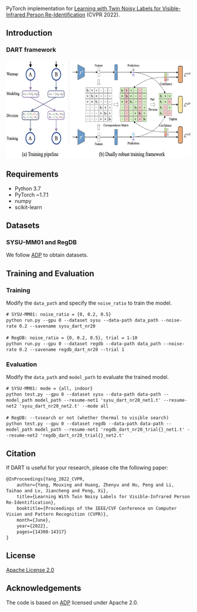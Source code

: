 
PyTorch implementation for [Learning with Twin Noisy Labels for Visible-Infrared Person Re-Identification](https://openaccess.thecvf.com/content/CVPR2022/papers/Yang_Learning_With_Twin_Noisy_Labels_for_Visible-Infrared_Person_Re-Identification_CVPR_2022_paper.pdf) (CVPR 2022).


## Introduction

### DART framework
<img src="https://github.com/XLearning-SCU/2022-CVPR-DART/blob/main/figs/framework.png"  width="760" height="268" />

## Requirements

- Python 3.7
- PyTorch ~1.7.1
- numpy
- scikit-learn
## Datasets

### SYSU-MM01 and RegDB
We follow [ADP](https://github.com/mangye16/Cross-Modal-Re-ID-baseline/tree/master/ICCV21_CAJ) to obtain datasets.

## Training and Evaluation

### Training

Modify the ```data_path``` and  specify the ```noise_ratio``` to train the model.

```train
# SYSU-MM01: noise_ratio = {0, 0.2, 0.5}
python run.py --gpu 0 --dataset sysu --data-path data_path --noise-rate 0.2 --savename sysu_dart_nr20 

# RegDB: noise_ratio = {0, 0.2, 0.5}, trial = 1-10
python run.py --gpu 0 --dataset regdb --data-path data_path --noise-rate 0.2 --savename regdb_dart_nr20 --trial 1
```
### Evaluation

Modify the  ```data_path``` and ```model_path``` to evaluate the trained model. 

```
# SYSU-MM01: mode = {all, indoor}
python test.py --gpu 0 --dataset sysu --data-path data-path --model_path model_path --resume-net1 'sysu_dart_nr20_net1.t' --resume-net2 'sysu_dart_nr20_net2.t' --mode all

# RegDB: --tvsearch or not (whether thermal to visible search)
python test.py --gpu 0 --dataset regdb --data-path data-path --model_path model_path --resume-net1 'regdb_dart_nr20_trial{}_net1.t' --resume-net2 'regdb_dart_nr20_trial{}_net2.t'
```


## Citation

If DART is useful for your research, please cite the following paper:
```
@InProceedings{Yang_2022_CVPR,
    author={Yang, Mouxing and Huang, Zhenyu and Hu, Peng and Li, Taihao and Lv, Jiancheng and Peng, Xi},
    title={Learning With Twin Noisy Labels for Visible-Infrared Person Re-Identification},
    booktitle={Proceedings of the IEEE/CVF Conference on Computer Vision and Pattern Recognition (CVPR)},
    month={June},
    year={2022},
    pages={14308-14317}
}
```

## License

[Apache License 2.0](http://www.apache.org/licenses/LICENSE-2.0)

## Acknowledgements
The code is based on [ADP](https://github.com/mangye16/Cross-Modal-Re-ID-baseline/tree/master/ICCV21_CAJ) licensed under Apache 2.0.
